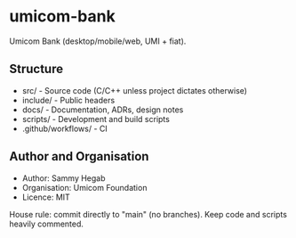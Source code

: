 ﻿# umicom-bank

Umicom Bank (desktop/mobile/web, UMI + fiat).

## Structure
- src/ - Source code (C/C++ unless project dictates otherwise)
- include/ - Public headers
- docs/ - Documentation, ADRs, design notes
- scripts/ - Development and build scripts
- .github/workflows/ - CI

## Author and Organisation
- Author: Sammy Hegab
- Organisation: Umicom Foundation
- Licence: MIT

House rule: commit directly to "main" (no branches). Keep code and scripts heavily commented.
